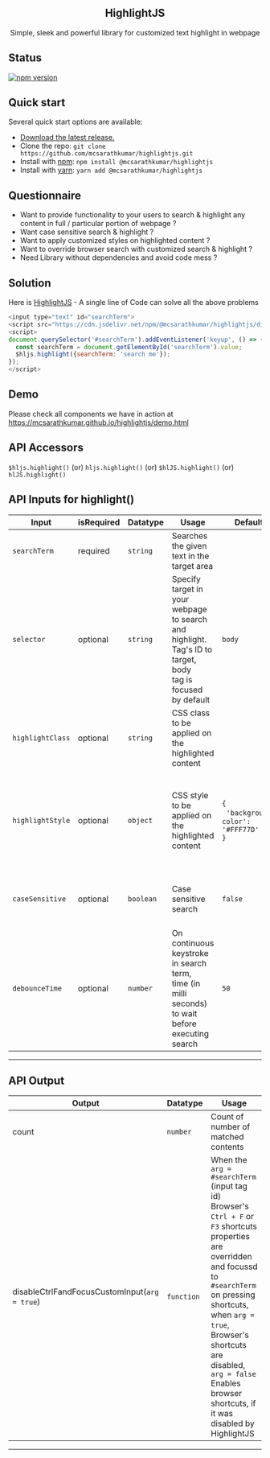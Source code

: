 <h2 align="center">HighlightJS</h2>

<p align="center">
  Simple, sleek and powerful library for customized text highlight in webpage
</p>

## Status

[![npm version](https://img.shields.io/npm/v/@mcsarathkumar/highlightjs.svg)](https://www.npmjs.com/package/@mcsarathkumar/highlightjs)

## Quick start

Several quick start options are available:

- [Download the latest release.](https://github.com/mcsarathkumar/highlightjs/archive/v1.0.1.zip)
- Clone the repo: `git clone https://github.com/mcsarathkumar/highlightjs.git`
- Install with [npm](https://www.npmjs.com/package/@mcsarathkumar/highlightjs): `npm install @mcsarathkumar/highlightjs`
- Install with [yarn](https://yarnpkg.com/package/@mcsarathkumar/highlightjs): `yarn add @mcsarathkumar/highlightjs`

## Questionnaire

- Want to provide functionality to your users to search & highlight any content in full / particular portion of webpage ?
- Want case sensitive search & highlight ?
- Want to apply customized styles on highlighted content ?
- Want to override browser search with customized search & highlight ?
- Need Library without dependencies and avoid code mess ?

## Solution

Here is [HighlightJS](dist/highlight.js) - A single line of Code can solve all the above problems

```javascript
<input type="text" id="searchTerm">
<script src="https://cdn.jsdelivr.net/npm/@mcsarathkumar/highlightjs/dist/highlight.js"></script>
<script>
document.querySelector('#searchTerm').addEventListener('keyup', () => {
  const searchTerm = document.getElementById('searchTerm').value;
  $hljs.highlight({searchTerm: 'search me'});
});
</script>
```

## Demo

Please check all components we have in action at https://mcsarathkumar.github.io/highlightjs/demo.html

## API Accessors

`$hljs.highlight()` (or) `hljs.highlight()` (or) `$hlJS.highlight()` (or) `hlJS.highlight()` 

## API Inputs for highlight()

| Input            | isRequired | Datatype  | Usage                                                                                                              | Default                                                   | Example                                                                                                                                                                                                                                     |
| ---------------- | ---------- | --------- | ------------------------------------------------------------------------------------------------------------------ | --------------------------------------------------------- | ------------------------------------------------------------------------------------------------------------------------------------------------------------------------------------------------------------------------------------------- |
| `searchTerm`     | required   | `string`  | Searches the given text in the target area                                                                         |                                                           | `$hljs.highlight({`<br>&nbsp;&nbsp;`searchTerm: 'search me'`<br>`})`                                                                                                                                                                        |
| `selector`       | optional   | `string`  | Specify target in your webpage to search <br>and highlight. Tag's ID to target, body<br> tag is focused by default | `body`                                                    | `$hljs.highlight({`<br>&nbsp;&nbsp;`searchTerm: 'search me',`<br>&nbsp;&nbsp;`selector: '#container'`<br>`})`                                                                                                                               |
| `highlightClass` | optional   | `string`  | CSS class to be applied on the highlighted content                                                                 |                                                           | `$hljs.highlight({`<br>&nbsp;&nbsp;`searchTerm: 'search me',`<br>&nbsp;&nbsp;`highlightClass: 'bg-white text-primary'`<br>`})`                                                                                                              |
| `highlightStyle` | optional   | `object`  | CSS style to be applied on the highlighted content                                                                 | `{`<br>&nbsp;&nbsp;`'background-color': '#FFF77D'`<br>`}` | `$hljs.highlight({`<br>&nbsp;&nbsp;`searchTerm: 'search me',`<br>&nbsp;&nbsp;`highlightStyle: {`<br>&nbsp;&nbsp;&nbsp;&nbsp;`'background-color': 'aliceblue',`<br>&nbsp;&nbsp;&nbsp;&nbsp;&nbsp;`color: 'black'`<br>&nbsp;&nbsp;`}`<br>`})` |
| `caseSensitive`  | optional   | `boolean` | Case sensitive search                                                                                              | `false`                                                   | `$hljs.highlight({`<br>&nbsp;&nbsp;`searchTerm: 'search me',`<br>&nbsp;&nbsp;`caseSensitive: true`<br>`})`                                                                                                                                  |
| `debounceTime`   | optional   | `number`  | On continuous keystroke in search term, <br>time (in milli seconds) to wait before <br>executing search            | `50`                                                      | `$hljs.highlight({`<br>&nbsp;&nbsp;`searchTerm: 'search me',`<br>&nbsp;&nbsp;`debounceTime: 100`<br>`})`                                                                                                                                    |
***


## API Output

| Output | Datatype | Usage                               |
| ------ | -------- | ----------------------------------- |
| count  | `number` | Count of number of matched contents |
| disableCtrlFandFocusCustomInput(`arg = true`) | `function` | When the `arg = #searchTerm` (input tag id) Browser's `Ctrl + F` or `F3` shortcuts properties <br> are overridden and focussd to `#searchTerm` on pressing shortcuts, when `arg = true`, Browser's<br> shortcuts are disabled,  `arg = false` Enables browser shortcuts, if it was disabled by HighlightJS |
***

